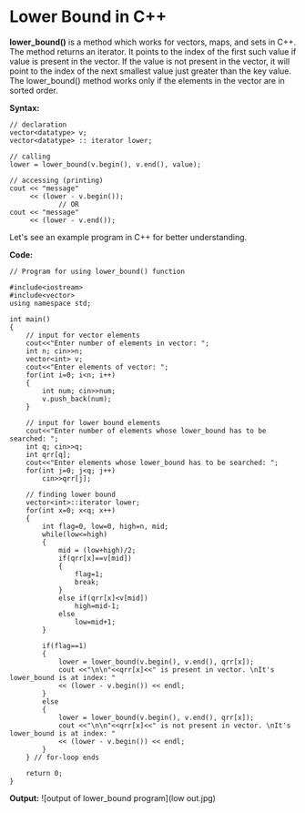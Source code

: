 # Lower Bound in C++
**lower_bound()** is a method which works for vectors, maps, and sets in C++. 
The method returns an iterator. It points to the index of the first such value if value is present in the vector. If the value is not present in the vector, it will point to the index of the next smallest value just greater than the key value.
The lower_bound() method works only if the elements in the vector are in sorted order.

**Syntax:**
```
// declaration
vector<datatype> v;
vector<datatype> :: iterator lower;

// calling
lower = lower_bound(v.begin(), v.end(), value);

// accessing (printing)
cout << "message" 
	 << (lower - v.begin());
			// OR
cout << "message" 
	 << (lower - v.end());	
```

Let's see an example program in C++ for better understanding.

**Code:**
```
// Program for using lower_bound() function

#include<iostream>
#include<vector>
using namespace std;

int main()
{
	// input for vector elements
	cout<<"Enter number of elements in vector: ";
	int n; cin>>n;
	vector<int> v;
	cout<<"Enter elements of vector: ";
	for(int i=0; i<n; i++)
	{
		int num; cin>>num;
		v.push_back(num);
	}
	
	// input for lower bound elements
	cout<<"Enter number of elements whose lower_bound has to be searched: ";
	int q; cin>>q;
	int qrr[q];
	cout<<"Enter elements whose lower_bound has to be searched: ";
	for(int j=0; j<q; j++)
		cin>>qrr[j];
	
	// finding lower bound
	vector<int>::iterator lower;
	for(int x=0; x<q; x++)
	{
		int flag=0, low=0, high=n, mid;
		while(low<=high)
		{
			mid = (low+high)/2;
			if(qrr[x]==v[mid])
			{
				flag=1;
				break;
			}
			else if(qrr[x]<v[mid])
				high=mid-1;	
			else
				low=mid+1;
		}

		if(flag==1)
		{
			lower = lower_bound(v.begin(), v.end(), qrr[x]);
			cout <<"\n\n"<<qrr[x]<<" is present in vector. \nIt's lower_bound is at index: " 
			<< (lower - v.begin()) << endl;
		}
		else
		{
			lower = lower_bound(v.begin(), v.end(), qrr[x]);
			cout <<"\n\n"<<qrr[x]<<" is not present in vector. \nIt's lower_bound is at index: "
			<< (lower - v.begin()) << endl;
		}
	} // for-loop ends
	
	return 0;
}
```
**Output:**
![output of lower_bound program](low out.jpg)